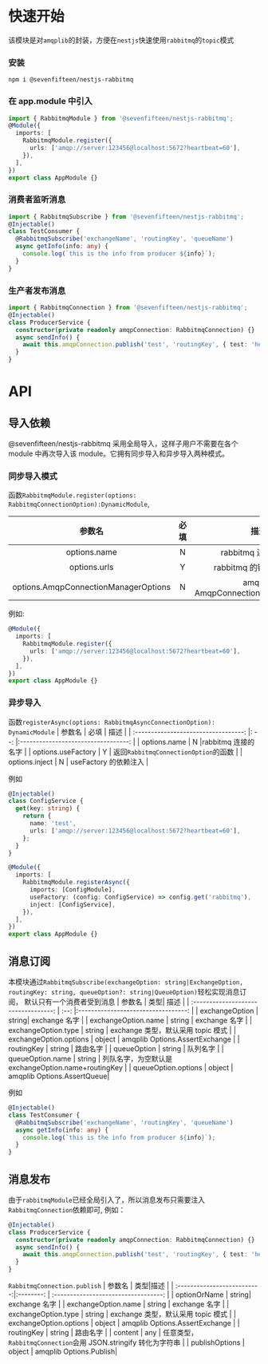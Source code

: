 # 快速开始

该模块是对`amqplib`的封装，方便在`nestjs`快速使用`rabbitmq`的`topic`模式

### 安装

`npm i @sevenfifteen/nestjs-rabbitmq`

### 在 app.module 中引入

```typescript
import { RabbitmqModule } from '@sevenfifteen/nestjs-rabbitmq';
@Module({
  imports: [
    RabbitmqModule.register({
      urls: ['amqp://server:123456@localhost:5672?heartbeat=60'],
    }),
  ],
})
export class AppModule {}
```

### 消费者监听消息

```typescript
import { RabbitmqSubscribe } from '@sevenfifteen/nestjs-rabbitmq';
@Injectable()
class TestConsumer {
  @RabbitmqSubscribe('exchangeName', 'routingKey', 'queueName')
  async getInfo(info: any) {
    console.log(`this is the info from producer ${info}`);
  }
}
```

### 生产者发布消息

```typescript
import { RabbitmqConnection } from '@sevenfifteen/nestjs-rabbitmq';
@Injectable()
class ProducerService {
  constructor(private readonly amqpConnection: RabbitmqConnection) {}
  async sendInfo() {
    await this.amqpConnection.publish('test', 'routingKey', { test: 'hello' });
  }
}
```

# API

## 导入依赖

@sevenfifteen/nestjs-rabbitmq 采用全局导入，这样子用户不需要在各个 module 中再次导入该 module。它拥有同步导入和异步导入两种模式。

### 同步导入模式

函数`RabbitmqModule.register(options: RabbitmqConnectionOption):DynamicModule`,

|                参数名                | 必填 |                 描述                 |
| :----------------------------------: | :--: | :----------------------------------: |
|             options.name             |  N   |         rabbitmq 连接的名字          |
|             options.urls             |  Y   |       rabbitmq 的链接 url 数组       |
| options.AmqpConnectionManagerOptions |  N   | amqp 的 AmqpConnectionManagerOptions |

例如:

```typescript
@Module({
  imports: [
    RabbitmqModule.register({
      urls: ['amqp://server:123456@localhost:5672?heartbeat=60'],
    }),
  ],
})
export class AppModule {}
```

### 异步导入

函数`registerAsync(options: RabbitmqAsyncConnectionOption): DynamicModule`
| 参数名 | 必填 | 描述 |
| :----------------------------------: |: --: |:----------------------------------: |
| options.name | N |rabbitmq 连接的名字 |
| options.useFactory | Y | 返回`RabbitmqConnectionOption`的函数 |
| options.inject | N | useFactory 的依赖注入 |

例如

```typescript
@Injectable()
class ConfigService {
  get(key: string) {
    return {
      name: 'test',
      urls: ['amqp://server:123456@localhost:5672?heartbeat=60'],
    };
  }
}

@Module({
  imports: [
    RabbitmqModule.registerAsync({
      imports: [ConfigModule],
      useFactory: (config: ConfigService) => config.get('rabbitmq'),
      inject: [ConfigService],
    }),
  ],
})
export class AppModule {}
```

## 消息订阅

本模块通过`RabbitmqSubscribe(exchangeOption: string|ExchangeOption, routingKey: string, queueOption?: string|QueueOption)`轻松实现消息订阅， 默认只有一个消费者受到消息
| 参数名 | 类型| 描述 |
| :----------------------------------: | :--: |:----------------------------------: |
| exchangeOption | string| exchange 名字 |
| exchangeOption.name | string | exchange 名字 |
| exchangeOption.type | string | exchange 类型，默认采用 topic 模式 |
| exchangeOption.options | object | amqplib Options.AssertExchange |
| routingKey | string | 路由名字 |
| queueOption | string | 队列名字 |
| queueOption.name | string | 列队名字，为空默认是 exchangeOption.name+routingKey |
| queueOption.options | object | amqplib Options.AssertQueue|

例如

```typescript
@Injectable()
class TestConsumer {
  @RabbitmqSubscribe('exchangeName', 'routingKey', 'queueName')
  async getInfo(info: any) {
    console.log(`this is the info from producer ${info}`);
  }
}
```

## 消息发布

由于`rabbitmqModule`已经全局引入了，所以消息发布只需要注入`RabbitmqConnection`依赖即可, 例如：

```typescript
@Injectable()
class ProducerService {
  constructor(private readonly amqpConnection: RabbitmqConnection) {}
  async sendInfo() {
    await this.amqpConnection.publish('test', 'routingKey', { test: 'hello' });
  }
}
```

`RabbitmqConnection.publish`
| 参数名 | 类型|描述 |
| :--------------------------:|:--------: | :----------------------------------: |
| optionOrName | string| exchange 名字 |
| exchangeOption.name | string | exchange 名字 |
| exchangeOption.type | string | exchange 类型，默认采用 topic 模式 |
| exchangeOption.options | object | amqplib Options.AssertExchange |
| routingKey | string | 路由名字 |
| content | any | 任意类型，`RabbitmqConnection`会用 JSON.stringify 转化为字符串 |
| publishOptions | object | amqplib Options.Publish|
